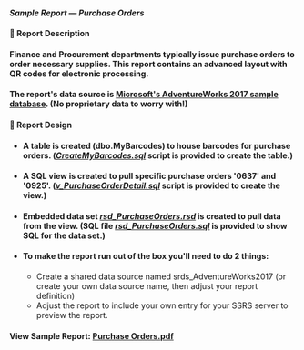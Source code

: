 #### <em>Sample Report — Purchase Orders</em>
#### 👋 Report Description

#### Finance and Procurement departments typically issue purchase orders to order necessary supplies. This report contains an advanced layout with QR codes for electronic processing.

#### The report's data source is <a href="https://github.com/Microsoft/sql-server-samples/releases/tag/adventureworks">Microsoft's AdventureWorks 2017 sample database</a>. (No proprietary data to worry with!)
#### 👋 Report Design
- #### A table is created (dbo.MyBarcodes) to house barcodes for purchase orders. (<a href="/PurchaseOrders/CreateMyBarcodes.sql"><em>CreateMyBarcodes.sql</em></a> script is provided to create the table.)
- #### A SQL view is created to pull specific purchase orders '0637' and '0925'. (<a href="/PurchaseOrders/v_PurchaseOrderDetail.sql"><em>v_PurchaseOrderDetail.sql</em></a> script is provided to create the view.)
 - #### Embedded data set <a href="/PurchaseOrders/rsd_PurchaseOrders.rsd"><em>rsd_PurchaseOrders.rsd</em></a> is created to pull data from the view. (SQL file <a href="rsd_PurchaseOrders.sql"><em>rsd_PurchaseOrders.sql</em></a> is provided to show SQL for the data set.)
 - #### To make the report run out of the box you'll need to do 2 things: 
   -  Create a shared data source named srds_AdventureWorks2017 (or create your own data source name, then adjust your report definition) 
   -  Adjust the report to include your own entry for your SSRS server to preview the report. 

#### View Sample Report: <a href="/PurchaseOrders/Purchase%20Order.pdf" height=750 width=550/>Purchase Orders.pdf</a>

